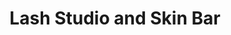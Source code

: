 ---
title: "Lash Studio and Skin Bar"
url: /baton-rouge/lash-studio-and-skin-bar/
shop: Kosmetik
---